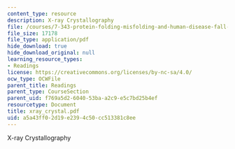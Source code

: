 ```yaml
---
content_type: resource
description: X-ray Crystallography
file: /courses/7-343-protein-folding-misfolding-and-human-disease-fall-2004/a5a43ff02d19e2394c50cc513381c8ee_xray_crystal.pdf
file_size: 17178
file_type: application/pdf
hide_download: true
hide_download_original: null
learning_resource_types:
- Readings
license: https://creativecommons.org/licenses/by-nc-sa/4.0/
ocw_type: OCWFile
parent_title: Readings
parent_type: CourseSection
parent_uid: f769a5d2-6040-53ba-a2c9-e5c7bd25b4ef
resourcetype: Document
title: xray_crystal.pdf
uid: a5a43ff0-2d19-e239-4c50-cc513381c8ee
---
```

X-ray Crystallography